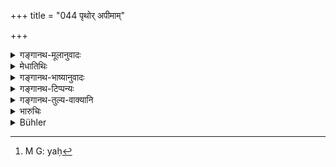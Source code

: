 +++
title = "044 पृथोर् अपीमाम्"

+++

<details><summary>गङ्गानथ-मूलानुवादः</summary>

People learned in ancient lore have regarded this Pṛthvī (earth) to be the wife of Pṛthu; they declare the field to belong to him who has cleared off the stalks, and the deer to him who struck the dart.—(44)
</details>

<details><summary>मेधातिथिः</summary>

ईदृशो ऽयं पुराणकृतो जायापतिलक्षणसंबन्धो यद् भिन्नाव् अपि ताव् एकीकृताव् इव दर्शयति । तथा हि अनेकवर्षसहस्रातितपृथुसंबन्धा मही तेनैव व्यपदिश्यते **पृथिवीति** । तस्माद् अन्यापि स्त्री यस्य भार्या तस्य पुत्रो ऽन्येनापि जातः ।

- **स्थाणुच्छेदस्य केदारं** स्वम् आहुः संबन्धान्तरस्याभावात् । स्वस्वामिसंबन्धं षष्ठी प्रतिपादयति । स्थाणुर् गुच्छगुल्मलतादिप्ररूढो यत्र भवति तच् छिनत्ति यः स स्थाणुच्छेदः । तस्य तत् क्षेत्रं येन प्ररूढगुल्मलतावीरुधः छित्त्वा भूमिः क्षेत्रीकृता । तत्र कर्षणवपनजातं फलं तस्यैव । 

- **शल्यवतो मृगम्** आहुर् इत्य् अनुषज्यते । बहूनां मृगम् अनुधावताम् आखेटकार्यं यस्यैव संबन्धि शरशल्यं मृगे दृश्यते तस्य तम् आहुः । यत्[^१०७] प्रथमवेद्धुश् च स भवतीत्य् उक्तम् "नश्यतीषुः" (म्ध् ९.४३) इत्य् अत्र ॥ ९.४४ ॥


[^१०७]:
     M G: yaḥ
</details>

<details><summary>गङ्गानथ-भाष्यानुवादः</summary>

The relation of husband and wife established by ancient tradition is such that two totally distinct entities are spoken of as one. For instance, though the Earth (*Pṛthivī*) was associated with King *Pṛthu* thousands of years ago, yet she is even now named after him ‘*Pṛthivī*’.

In view of this, even though a son may be born of another man, he must belong to him whose wife the mother is.

‘*They declare the field to belong to him who cleared off the stalks*;’—there being no other relationship spoken of, the Genetive ending (in ‘*sthāṇūcchedasya*’) must signify the relation of possessor and possessed.

‘*Stalks*’— stands here for groves, thickets, creepers and other growths on the land;—he who clears off these is ‘*he who clears off the stalks*.’ The land belongs to him by whom the over-growths have been cleared and the land levelled and made into arable land. The fruits of filling and sowing this land also belong to that same man.

‘*The deer to belong to him who struck the dart*.’— ‘They declare’ has to be construed with this also. Where several persons are hunting and following a deer, they declare the animal to belong to him the dart of whose arrow is found in its body. So that it belongs to the man who wounded it first, and tills is what has been said above regarding ‘the arrow of the shooter being wasted.’—(44)
</details>

<details><summary>गङ्गानथ-टिप्पन्यः</summary>

Hopkins says—“The kings subsequent to Pṛthu, according to Medhātithi, have no legitimate claim to possession.”—But there is nothing in Medhātithi to this effect.
</details>

<details><summary>गङ्गानथ-तुल्य-वाक्यानि</summary>

**(verses 9.31-44)**

See Comparative notes for [Verse 9.31].
</details>

<details><summary>भारुचिः</summary>

अतश् च पूर्वपरिगृहीतुः क्षेत्रिणः क्षेत्रम् । यस्य तत् क्षेत्रं तस्य च क्षेत्रफलं विज्ञेयम्, न बीजिनः । तथा चागमः ॥ ९.४४ ॥
</details>

<details><summary>Bühler</summary>

044	(Sages) who know the past call this earth (prithivi) even the wife of Prithu; they declare a field to belong to him who cleared away the timber, and a deer to him who (first) wounded it.
</details>
